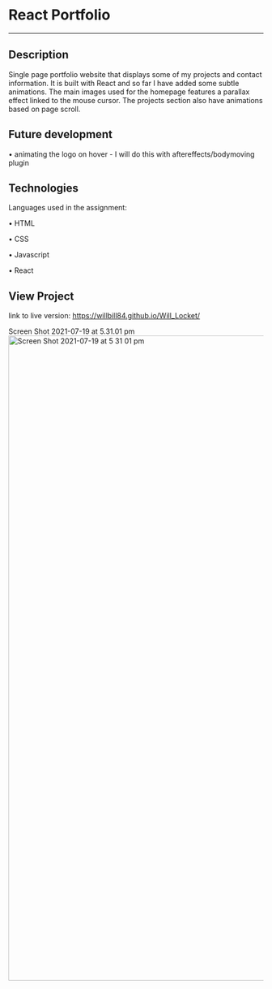 # React Portfolio
--------------------------------------------------

## Description

Single page portfolio website that displays some of my projects and contact information. It is built with React and so far I have added some subtle animations. The  main images used for the homepage features a parallax effect linked to the mouse cursor. The projects section also have animations based on page scroll.


## Future development 
 
• animating the logo on hover - I will do this with aftereffects/bodymoving plugin


## Technologies

Languages used in the assignment:

• HTML 

• CSS 

• Javascript

• React


## View Project

link to live version:
https://willbill84.github.io/Will_Locket/

Screen Shot 2021-07-19 at 5.31.01 pm<img width="1271" alt="Screen Shot 2021-07-19 at 5 31 01 pm" src="https://user-images.githubusercontent.com/78286026/126121927-ca7a6e57-2c29-474d-9981-761d6a8a9aa6.png">


